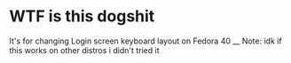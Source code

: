 # WTF is this dogshit
It's for changing Login screen keyboard layout on Fedora 40 __
Note: idk if this works on other distros i didn't tried it
